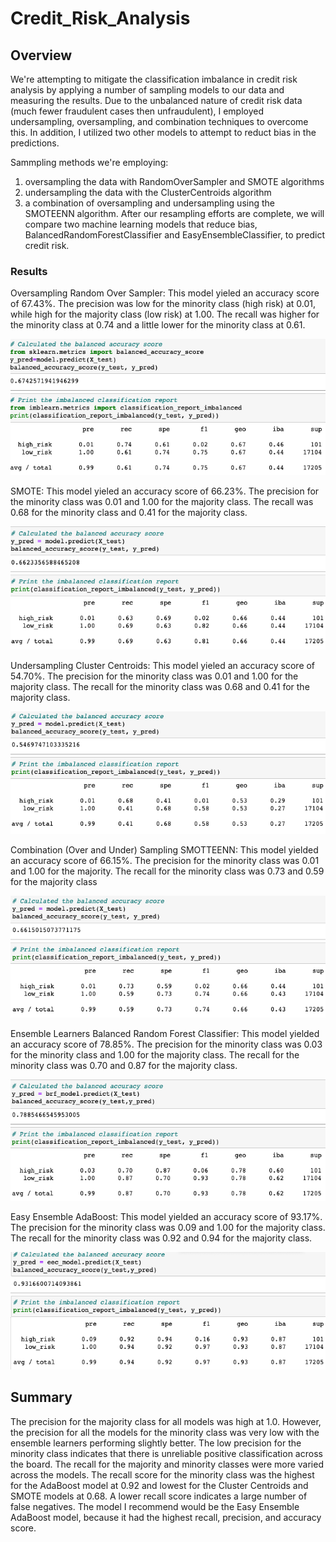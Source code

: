 # Credit_Risk_Analysis

## Overview 

We're attempting to mitigate the classification imbalance in credit risk analysis by applying a number of sampling models to our data and measuring the results. 
Due to the unbalanced nature of credit risk data (much fewer fraudulent cases then unfraudulent), I employed undersampling, oversampling, and combination techniques to overcome this. In addition, I utilized two other models to attempt to reduct bias in the predictions.

Sammpling methods we're employing: 

1. oversampling the data with RandomOverSampler and SMOTE algorithms 
2. undersampling the data with the ClusterCentroids algorithm
3. a combination of oversampling and undersampling using the SMOTEENN algorithm. After our resampling efforts are complete, we will compare two machine learning models that reduce bias, BalancedRandomForestClassifier and EasyEnsembleClassifier, to predict credit risk. 

### Results
Oversampling
Random Over Sampler: This model yieled an accuracy score of 67.43%. The precision was low for the minority class (high risk) at 0.01, while high for the majority class (low risk) at 1.00. The recall was higher for the minority class at 0.74 and a little lower for the minority class at 0.61.

![over](https://github.com/watsonlarry/Credit_Risk_Analysis/blob/main/Resources/over.png)

SMOTE: This model yieled an accuracy score of 66.23%. The precision for the minority class was 0.01 and 1.00 for the majority class. The recall was 0.68 for the minority class and 0.41 for the majority class.

![smote](https://github.com/watsonlarry/Credit_Risk_Analysis/blob/main/Resources/smote.png)

Undersampling
Cluster Centroids: This model yieled an accuracy score of 54.70%. The precision for the minority class was 0.01 and 1.00 for the majority class. The recall for the minority class was 0.68 and 0.41 for the majority class.

![cluster](https://github.com/watsonlarry/Credit_Risk_Analysis/blob/main/Resources/cluster.png)

Combination (Over and Under) Sampling
SMOTTEENN: This model yielded an accuracy score of 66.15%. The precision for the minority class was 0.01 and 1.00 for the majority. The recall for the minority class was 0.73 and 0.59 for the majority class

![smotteenn](https://github.com/watsonlarry/Credit_Risk_Analysis/blob/main/Resources/smotteenn.png)

Ensemble Learners
Balanced Random Forest Classifier: This model yielded an accuracy score of 78.85%. The precision for the minority class was 0.03 for the minority class and 1.00 for the majority class. The recall for the minority class was 0.70 and 0.87 for the majority class.

![balanced](https://github.com/watsonlarry/Credit_Risk_Analysis/blob/main/Resources/balancedrandom.png)

Easy Ensemble AdaBoost: This model yielded an accuracy score of 93.17%. The precision for the minority class was 0.09 and 1.00 for the majority class. The recall for the minority class was 0.92 and 0.94 for the majority class.

![ada](https://github.com/watsonlarry/Credit_Risk_Analysis/blob/main/Resources/ada.png)


## Summary
The precision for the majority class for all models was high at 1.0. However, the precision for all the models for the minority class was very low with the ensemble learners performing slightly better. The low precision for the minority class indicates that there is unreliable positive classification across the board. The recall for the majority and minority classes were more varied across the models. The recall score for the minority class was the highest for the AdaBoost model at 0.92 and lowest for the Cluster Centroids and SMOTE models at 0.68. A lower recall score indicates a large number of false negatives. The model I recommend would be the Easy Ensemble AdaBoost model, because it had the highest recall, precision, and accuracy score.
